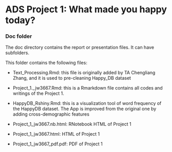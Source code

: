 # ADS Project 1: What made you happy today?
### Doc folder

The doc directory contains the report or presentation files. It can have subfolders.  

This folder contains the following files:

- Text_Processing.Rmd: this file is originally added by TA Chengliang Zhang, and it is used to pre-cleaning Happy_DB dataset

- Project_1._jw3667.Rmd: this is a Rmarkdown file contains all codes and writings of the Project 1.

- HappyDB_Rshiny.Rmd: this is a visualization tool of word frequency of the HappyDB dataset. The App is improved from the original one by adding cross-demographic features

- Project_1_jw3667.nb.html: RNotebook HTML of Project 1

- Project_1_jw3667.html: HTML of Project 1

- Project_1_jw3667_pdf.pdf: PDF of Project 1